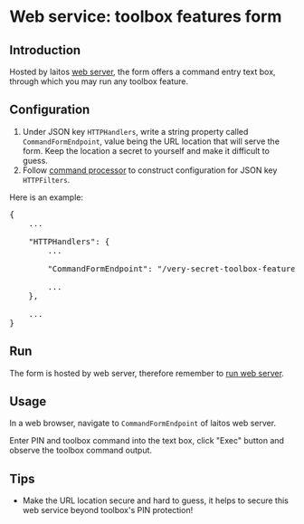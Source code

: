 # Web service: toolbox features form

## Introduction
Hosted by laitos [web server](https://github.com/HouzuoGuo/laitos/wiki/Daemon:-web-server), the form offers a command
entry text box, through which you may run any toolbox feature.

## Configuration
1. Under JSON key `HTTPHandlers`, write a string property called `CommandFormEndpoint`, value being the URL location
   that will serve the form. Keep the location a secret to yourself and make it difficult to guess.
2. Follow [command processor](https://github.com/HouzuoGuo/laitos/wiki/Command-processor) to construct configuration for
   JSON key `HTTPFilters`.

Here is an example:
<pre>
{
    ...

    "HTTPHandlers": {
        ...

        "CommandFormEndpoint": "/very-secret-toolbox-features-form",

        ...
    },

    ...
}
</pre>

## Run
The form is hosted by web server, therefore remember to [run web server](https://github.com/HouzuoGuo/laitos/wiki/Daemon:-web-server#run).

## Usage
In a web browser, navigate to `CommandFormEndpoint` of laitos web server.

Enter PIN and toolbox command into the text box, click "Exec" button and observe the toolbox command output.

## Tips
- Make the URL location secure and hard to guess, it helps to secure this web service beyond toolbox's PIN protection!
